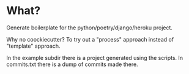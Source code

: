 # What?

Generate boilerplate for the python/poetry/django/heroku project.

Why no coockiecutter? To try out a "process" approach instead of "template" approach.

In the example subdir there is a project generated using the scripts. In commits.txt there is a dump of commits made there.
